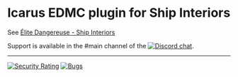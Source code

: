 # Icarus EDMC plugin for Ship Interiors
See [Élite Dangereuse - Ship Interiors](https://elitedangereuse.fr/en/outils/shipinteriors.php)

Support is available in the #main channel of the [![Discord chat](https://img.shields.io/discord/1047703074761879672.svg?label=Discord%20chat%20of%20the%20Élite%20Dangereuse)](https://discord.gg/6bK5mWpZCR).

---
[![Security Rating](https://sonarcloud.io/api/project_badges/measure?project=elitedangereuse_Icarus-plugin&metric=security_rating)](https://sonarcloud.io/summary/new_code?id=elitedangereuse_Icarus-plugin)
[![Bugs](https://sonarcloud.io/api/project_badges/measure?project=elitedangereuse_Icarus-plugin&metric=bugs)](https://sonarcloud.io/summary/new_code?id=elitedangereuse_Icarus-plugin)
